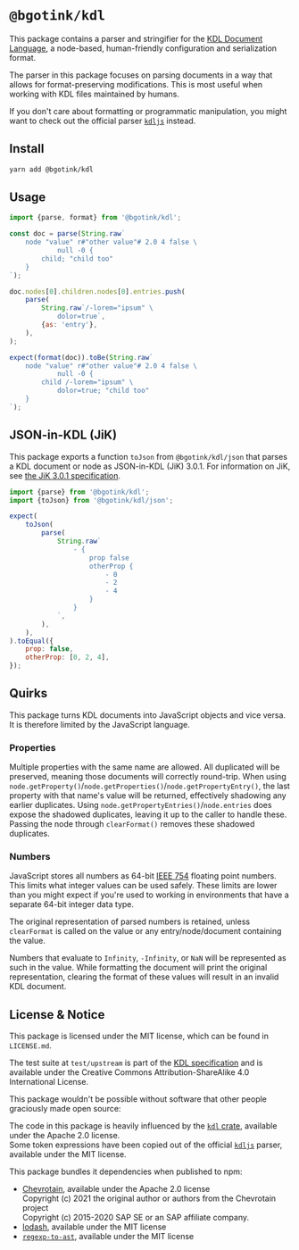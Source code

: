 # `@bgotink/kdl`

This package contains a parser and stringifier for the [KDL Document Language][kdl-site], a node-based, human-friendly configuration and serialization format.

The parser in this package focuses on parsing documents in a way that allows for format-preserving modifications. This is most useful when working with KDL files maintained by humans.

If you don't care about formatting or programmatic manipulation, you might want to check out the official parser [`kdljs`][kdljs] instead.

## Install

```sh
yarn add @bgotink/kdl
```

## Usage

```js
import {parse, format} from '@bgotink/kdl';

const doc = parse(String.raw`
	node "value" r#"other value"# 2.0 4 false \
			null -0 {
		child; "child too"
	}
`);

doc.nodes[0].children.nodes[0].entries.push(
	parse(
		String.raw`/-lorem="ipsum" \
			dolor=true`,
		{as: 'entry'},
	),
);

expect(format(doc)).toBe(String.raw`
	node "value" r#"other value"# 2.0 4 false \
			null -0 {
		child /-lorem="ipsum" \
			dolor=true; "child too"
	}
`);
```

## JSON-in-KDL (JiK)

This package exports a function `toJson` from `@bgotink/kdl/json` that parses a KDL document or node as JSON-in-KDL (JiK) 3.0.1. For information on JiK, see [the JiK 3.0.1 specification][jik-spec].

```js
import {parse} from '@bgotink/kdl';
import {toJson} from '@bgotink/kdl/json';

expect(
	toJson(
		parse(
			String.raw`
				- {
					prop false
					otherProp {
						- 0
						- 2
						- 4
					}
				}
			`,
		),
	),
).toEqual({
	prop: false,
	otherProp: [0, 2, 4],
});
```

## Quirks

This package turns KDL documents into JavaScript objects and vice versa. It is therefore limited by the JavaScript language.

### Properties

Multiple properties with the same name are allowed. All duplicated will be preserved, meaning those documents will correctly round-trip. When using `node.getProperty()`/`node.getProperties()`/`node.getPropertyEntry()`, the last property with that name's value will be returned, effectively shadowing any earlier duplicates. Using `node.getPropertyEntries()`/`node.entries` does expose the shadowed duplicates, leaving it up to the caller to handle these. Passing the node through `clearFormat()` removes these shadowed duplicates.

### Numbers

JavaScript stores all numbers as 64-bit [IEEE 754](https://en.wikipedia.org/wiki/IEEE_754) floating point numbers. This limits what integer values can be used safely. These limits are lower than you might expect if you're used to working in environments that have a separate 64-bit integer data type.

The original representation of parsed numbers is retained, unless `clearFormat` is called on the value or any entry/node/document containing the value.

Numbers that evaluate to `Infinity`, `-Infinity`, or `NaN` will be represented as such in the value. While formatting the document will print the original representation, clearing the format of these values will result in an invalid KDL document.

## License & Notice

This package is licensed under the MIT license, which can be found in `LICENSE.md`.

The test suite at `test/upstream` is part of the [KDL specification][kdl-spec-repo] and is available under the Creative Commons Attribution-ShareAlike 4.0 International License.

This package wouldn't be possible without software that other people graciously made open source:

The code in this package is heavily influenced by the [`kdl` crate][kdl-rs], available under the Apache 2.0 license.  
Some token expressions have been copied out of the official [`kdljs`][kdljs] parser, available under the MIT license.

This package bundles it dependencies when published to npm:

- [Chevrotain](https://chevrotain.io/), available under the Apache 2.0 license  
  Copyright (c) 2021 the original author or authors from the Chevrotain project  
  Copyright (c) 2015-2020 SAP SE or an SAP affiliate company.
- [lodash](https://lodash.com/), available under the MIT license
- [`regexp-to-ast`](https://npm.im/regexp-to-ast), available under the MIT license

[kdl-site]: https://kdl.dev/
[kdl-spec-repo]: https://github.com/kdl-org/kdl
[kdl-rs]: https://github.com/kdl-org/kdl-rs
[kdljs]: https://github.com/kdl-org/kdljs
[jik-spec]: https://github.com/kdl-org/kdl/blob/76d5dd542a9043257bc65476c0a70b94667052a7/JSON-IN-KDL.md
